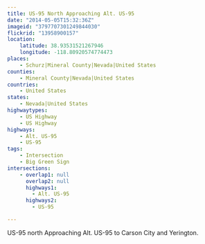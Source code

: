 ```yaml
---
title: US-95 North Approaching Alt. US-95
date: "2014-05-05T15:32:36Z"
imageid: "3797707301249844030"
flickrid: "13958900157"
location:
    latitude: 38.93531521267946
    longitude: -118.80920574774473
places:
    - Schurz|Mineral County|Nevada|United States
counties:
    - Mineral County|Nevada|United States
countries:
    - United States
states:
    - Nevada|United States
highwaytypes:
    - US Highway
    - US Highway
highways:
    - Alt. US-95
    - US-95
tags:
    - Intersection
    - Big Green Sign
intersections:
    - overlap1: null
      overlap2: null
      highways1:
        - Alt. US-95
      highways2:
        - US-95

---
```

US-95 north Approaching Alt. US-95 to Carson City and Yerington.